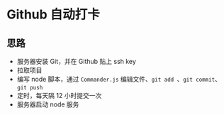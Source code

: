 # Github 自动打卡

## 思路

- 服务器安装 Git，并在 Github 贴上 ssh key
- 拉取项目
- 编写 node 脚本，通过 `Commander.js` 编辑文件、`git add `、`git commit`、`git push`
- 定时，每天隔 12 小时提交一次
- 服务器启动 node 服务
